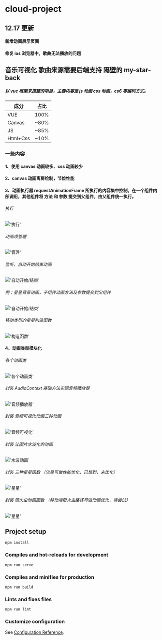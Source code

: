 # cloud-project
## 12.17 更新
#### 新增动画展示页面
#### 修复 ios 浏览器中，歌曲无法播放的问题
## 音乐可视化 歌曲来源需要后端支持 隔壁的 my-star-back
##### 以 vue 框架来搭建的项目，主要内容是 js 动画 css 动画，es6 等编码方式。

| 成分     | 占比 |
| -------- | ---- |
| VUE      | 100% |
| Canvas   | ~80% |
| JS       | ~85% |
| Html+Css | ~10% |

### 一些内容

#### 1、使用 canvas 动画较多、css 动画较少

#### 2、canvas 动画离屏绘制，节俭性能

#### 3、动画执行器 requestAnimationFrame 所执行的内容集中控制。在一个组件内部调用，其他组件将 方法 和 参数 提交到父组件，由父组件统一执行。

###### 执行

!['执行'](https://music-960422.oss-cn-beijing.aliyuncs.com/readme/01.jpg)

###### 动画项管理

!['管理'](https://music-960422.oss-cn-beijing.aliyuncs.com/readme/02.jpg)

###### 监听，自动开始结束动画

!['自动开始/结束'](https://music-960422.oss-cn-beijing.aliyuncs.com/readme/03.jpg)

###### 例：星星背景动画，子组件动画方法及参数提交到父组件

!['自动开始/结束'](https://music-960422.oss-cn-beijing.aliyuncs.com/readme/04.jpg)

###### 移动类型的星星构造函数

!['构造函数'](https://music-960422.oss-cn-beijing.aliyuncs.com/readme/05.jpg)

#### 4、动画类型模块化

###### 各个动画类

!['各个动画类'](https://music-960422.oss-cn-beijing.aliyuncs.com/readme/06.jpg)

###### 封装 AudioContext 基础方法实现音频播放器

!['音频播放器'](https://music-960422.oss-cn-beijing.aliyuncs.com/readme/07.jpg)

###### 封装 音频可视化动画三种动画

!['音频可视化'](https://music-960422.oss-cn-beijing.aliyuncs.com/readme/08.jpg)

###### 封装 让图片水波化的动画

!['水波动画'](https://music-960422.oss-cn-beijing.aliyuncs.com/readme/09.jpg)

###### 封装 三种星星函数 （流星可做性能优化，已想到，未优化）

!['星星'](https://music-960422.oss-cn-beijing.aliyuncs.com/readme/10.jpg)

###### 封装 萤火虫动画函数 （移动端萤火虫路径可做动画优化，待尝试）

!['星星'](https://music-960422.oss-cn-beijing.aliyuncs.com/readme/11.jpg)

## Project setup

```
npm install
```

### Compiles and hot-reloads for development

```
npm run serve
```

### Compiles and minifies for production

```
npm run build
```

### Lints and fixes files

```
npm run lint
```

### Customize configuration

See [Configuration Reference](https://cli.vuejs.org/config/).
